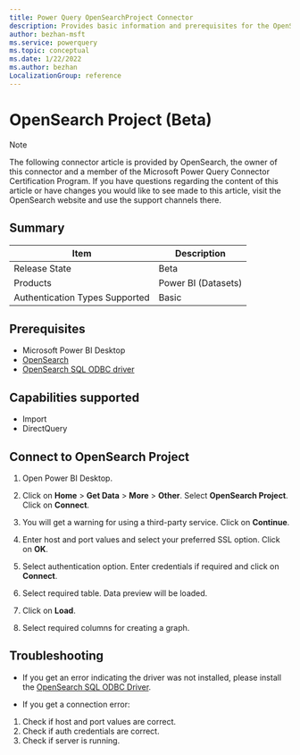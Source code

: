 ```yaml
---
title: Power Query OpenSearchProject Connector
description: Provides basic information and prerequisites for the OpenSearchProject connector, descriptions of the optional input parameters, and discusses limitations and issues you might encounter.
author: bezhan-msft
ms.service: powerquery
ms.topic: conceptual
ms.date: 1/22/2022
ms.author: bezhan
LocalizationGroup: reference
---
```


# OpenSearch Project (Beta)

>[!Note]
>The following connector article is provided by OpenSearch, the owner of this connector and a member of the Microsoft Power Query Connector Certification Program. If you have questions regarding the content of this article or have changes you would like to see made to this article, visit the OpenSearch website and use the support channels there.

## Summary
| Item | Description |
| ---- | ----------- |
| Release State | Beta |
| Products | Power BI (Datasets) |
| Authentication Types Supported | Basic |

## Prerequisites
* Microsoft Power BI Desktop
* [OpenSearch](https://docs-beta.opensearch.org/opensearch/install/index/)
* [OpenSearch SQL ODBC driver](https://docs-beta.opensearch.org/search-plugins/sql/odbc/)

## Capabilities supported
* Import
* DirectQuery

## Connect to OpenSearch Project
1. Open Power BI Desktop.

2. Click on **Home** > **Get Data** > **More** > **Other**. Select **OpenSearch Project**. Click on **Connect**.

3. You will get a warning for using a third-party service. Click on **Continue**.

4. Enter host and port values and select your preferred SSL option. Click on **OK**.

5. Select authentication option. Enter credentials if required and click on **Connect**.

6. Select required table. Data preview will be loaded.

7. Click on **Load**.

8. Select required columns for creating a graph.


## Troubleshooting 

* If you get an error indicating the driver was not installed, please install the [OpenSearch SQL ODBC Driver](https://docs-beta.opensearch.org/search-plugins/sql/odbc/).

* If you get a connection error:

1. Check if host and port values are correct.
2. Check if auth credentials are correct.
3. Check if server is running.

